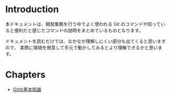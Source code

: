 # Introduction

本ドキュメントは、開発業務を行う中でよく使われる Git のコマンドや知っていると便利だと感じたコマンドの説明をまとめているものとなります。

ドキュメントを読むだけでは、なかなか理解しにくい部分も出てくると思いますので、
実際に環境を用意して手元で動かしてみるとより理解できるかと思います。

# Chapters
 - [Gitの基本知識](chapters/chapter_1.md)
